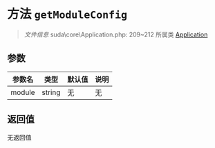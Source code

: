 # 方法 `getModuleConfig`

> *文件信息* suda\core\Application.php: 209~212
> 所属类 [Application](../Application.md)




## 参数


| 参数名 | 类型 | 默认值 | 说明 |
|--------|-----|-------|-------|
| module |  string | 无 | 无 |



## 返回值

无返回值
